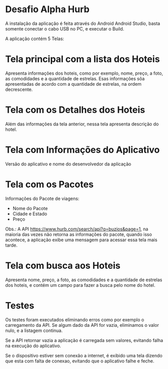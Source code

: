 # Desafio Alpha Hurb

A instalação da aplicação é feita através do Android Android Studio, basta somente conectar o cabo USB no PC, e executar o Build.

A aplicação contém 5 Telas:

# Tela principal com a lista dos Hoteis
Apresenta informações dos hoteis, como por exemplo, nome, preço, a foto, as comodidades e a quantidade de estrelas.
Esas informações sõa apresentadas de acordo com a quantidade de estrelas, na ordem decrescente.


# Tela com os Detalhes dos Hoteis
Além das informações da tela anterior, nessa tela apresenta descrição do hotel.

# Tela com Informações do Aplicativo
Versão do aplicativo e nome do desenvolvedor da aplicação

# Tela com os Pacotes
Informações do Pacote de viagens:

- Nome do Pacote
- Cidade e Estado
- Preço

Obs.: A API https://www.hurb.com/search/api?q=buzios&page=1, na maioria das vezes não retorna as informações do pacote, quando isso acontece, a aplicação exibe uma mensagem para acessar essa tela mais tarde.

# Tela com busca aos Hoteis
Apresenta nome, preço, a foto, as comodidades e a quantidade de estrelas dos hoteis, e contém um campo para fazer a busca pelo nome do hotel.


# Testes

Os testes foram executados eliminando erros como por exemplo o carregamento da API. Se algum dado da API for vazia, eliminamos o valor nulo, e a listagem continua.

Se a API retornar vazia a aplicação é carregada sem valores, evitando falha na execução do aplicativo.

Se o dispositivo estiver sem conexão a internet, é exibido uma tela dizendo que esta com falta de conexao, evitando que o aplicativo falhe e feche.

